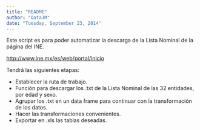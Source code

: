 ```yaml
---
title: "README"
author: "DataJM"
date: "Tuesday, September 23, 2014"
---
```


Este script es para poder automatizar la descarga de la Lista Nominal de la página del INE. 

http://www.ine.mx/es/web/portal/inicio

Tendrá las siguientes etapas:

* Establecer la ruta de trabajo.
* Función para descargar los .txt de la Lista Nominal de las 32 entidades, por edad y sexo.
* Agrupar los .txt en un data frame para continuar con la transformación de los datos.
* Hacer las transformaciones convenientes.
* Exportar en .xls las tablas deseadas.